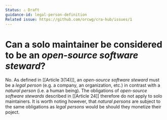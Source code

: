 ```yaml
---
Status: ⚠️ Draft
guidance-id: legal-person-definition
Related issue: https://github.com/orcwg/cra-hub/issues/1
---
```


# Can a solo maintainer be considered to be an _open-source software steward_?

No. As defined in [[Article 3(14)]], an _open-source software steward_ must be a _legal person_ (e.g. a company, an organization, etc.) in contrast with a _natural person_ (i.e. a human being). The obligations of _open-source software stewards_ described in [[Article 24]] therefore do not apply to solo maintainers. It is worth noting however, that _natural persons_ are subject to the same obligations as _legal persons_ would be should they monetize their poject.


